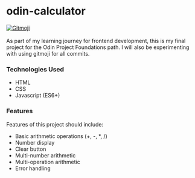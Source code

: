 # odin-calculator
<a href="https://gitmoji.dev">
  <img
    src="https://img.shields.io/badge/gitmoji-%20😜%20😍-FFDD67.svg?style=flat-square"
    alt="Gitmoji"
  />
</a>
<br>
<br>
As part of my learning journey for frontend development, this is my final project for the Odin Project Foundations path. I will also be experimenting with using gitmoji for all commits.

### Technologies Used
- HTML
- CSS
- Javascript (ES6+)

### Features
Features of this project should include:
- Basic arithmetic operations (+, -, *, /)
- Number display
- Clear button
- Multi-number arithmetic
- Multi-operation arithmetic
- Error handling
